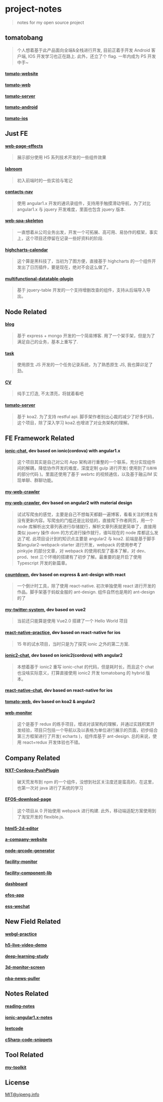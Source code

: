 # project-notes
> notes for my open source project

## tomatobang
> 个人想着基于此产品面向全端&全栈进行开发, 目前正着手开发 Android 客户端, IOS 开发学习也正在路上. 此外，还立了个 flag. 一年内成为 PS 开发中手~
#### [tomato-website](https://github.com/tomatobang/tomato-site)
#### [tomato-web](https://github.com/tomatobang/tomato-web)
#### [tomato-server](https://github.com/tomatobang/tomato-server)
#### [tomato-android](https://github.com/tomatobang/tomato-android)
#### [tomato-ios](https://github.com/tomatobang/tomato-ios)

## Just FE
#### [web-page-effects](https://github.com/pengkobe/web-page-effects)
> 展示部分使用 H5 系列技术开发的一些组件效果
#### [labroom](https://github.com/pengkobe/labroom)
> 初入前端时的一些实验与笔记
#### [contacts-nav](https://github.com/pengkobe/contacts-nav)
> 使用 angular1.x 开发的通讯录组件，支持用手触摸滑动导航，为了对比 angular1.x 与 jquery 开发难度，里面也包含 jquery 版本.
#### [web-spa-skeleton](https://github.com/pengkobe/web-spa-skeleton)
> 一直想着从公司业务出发，开发一个可拓展、高可用、易协作的框架，事实上，这个项目还停留在记录一些好资料的阶段.
#### [highcharts-calendar](https://github.com/pengkobe/highcharts-calendar)
> 这个算是黑科技了，当初为了图方便，直接基于 highcharts 的一个组件开发出了日历插件，要是现在，绝对不会这么做了。
#### [multifunctional-datatable-plugin](https://github.com/pengkobe/multifunctional-datatable-plugin)
> 基于 jquery-table 开发的一个支持增删改查的组件，支持从后端导入导出。


## Node Related
#### [blog](https://github.com/pengkobe/blog)
> 基于 express + mongo 开发的一个简易博客. 用了一个架手架，但是为了满足自己的业务，基本上重写了.
#### [task](https://github.com/pengkobe/task)
> 使用原生 JS 开发的一个任务记录系统，为了熟悉原生 JS, 我也算卯足了劲。
#### [CV](https://github.com/pengkobe/CV)
> 纯手工打造, 不太漂亮，将就着看吧
#### [tomato-server](https://github.com/tomatobang/tomato-server)
> 基于 koa2. 为了支持 restful api. 脚手架作者别出心裁的减少了好多代码，这个项目，除了深入学习 koa2.也增进了对业务架构的理解。

## FE Framework Related
#### [ionic-chat](https://github.com/pengkobe/ionic-chat), dev based on ionic(cordova) with angular1.x
> 这个项目其实是自己对公司 App 架构进行重整的一个联系，充分实现组件间的解耦，降低协作开发的难度，深度定制 gulp 进行开发( 使用到了`马斯特`的部分代码 )。里面还使用了基于 webrtc 的视频通信，以及基于融云IM 实现单聊、群聊功能。
  #### [my-web-crawler](https://github.com/pengkobe/my-web-crawler)
>
#### [my-web-crawler](https://github.com/pengkobe/my-web-crawler), dev based on angular2 with material design
> 试试写爬虫的感觉，主要是自己不想每天都翻一遍博客，看看关注的博主有没有更新内容。写爬虫的门槛还是比较低的，直接爬下作者网页，用一个 node 库解析出文章列表进行存储就行，解析文章列表就更简单了，直接用类似 jquery 操作 dom 的方式进行操作就行，谁叫现在的 node 库都这么发达了呢.
>  此项目设计到的知识点主要是 angular2 与 koa2. 前端是基于脚手架angular2-webpack-starter 进行开发，webpack 的使用参考了 pinkyjie 的部分文章，对 webpack 的使用机型了基本了解，对 dev、prod、test 三个环境的搭建有了初步了解。最重要的是开启了使用 Typescript 开发的新篇章。

#### [countdown](https://github.com/pengkobe/countdown), dev based on express & ant-design with react
> 一个倒计时工具，除了使用 react-native. 初次单独使用 react 进行开发的作品。脚手架基于蚂蚁金服的 ant-design. 组件自然也是用的 ant-design 的了
#### [my-twitter-system](https://github.com/pengkobe/my-twitter-system), dev based on vue2
> 当前还只能算是使用 Vue2.0 搭建了一个 Hello World 项目
#### [react-native-practice](https://github.com/pengkobe/react-native-practice), dev based on react-native for ios 
> 15 年的试水项目，当时只是为了探究 ionic 之外的第二方案. 
#### [ionic2-chat](https://github.com/pengkobe/ionic2-chat), dev based on ionic2(cordova) with angular2
> 本想着基于 ionic2 重写 ionic-chat 的代码，但是耗时长，而且这个 chat 也没啥实际意义，打算直接使用  ionic2 开发 tomatobang 的 hybrid 版本。
#### [react-native-chat](https://github.com/pengkobe/react-native-chat), dev based on react-native for ios 
#### [tomato-web](https://github.com/tomatobang/tomato-web), dev based on koa2 & angular2  
#### [web-monitor](https://github.com/pengkobe/web-monitor)
> 这个是基于 redux 的练手项目，增进对该架构的理解，并通过实践积累开发经验，项目只包括一个导航以及以表格为单位进行展示的页面，初步结合第三方框架进行了开发( echarts )，组件库基于 ant-design. 总的来说，使用 react+redux 开发体验也不错。


## Company Related
#### [NXT-Cordova-PushPlugin](https://github.com/pengkobe/NXT-Cordova-PushPlugin)
> 破天荒发布到 npm 的一个组件，没想到社区关注度还是蛮高的，在这里，也第一次对 java 进行了系统的学习
#### [EFOS-download-page](https://github.com/pengkobe/EFOS-download-page)
> 这个项目从 0 开始使用 webpack 进行构建. 此外，移动端适配方案使用到了淘宝开发的 flexible.js. 
#### [html5-2d-editor](https://github.com/pengkobe/html5-2d-editor)
#### [a-company-website](https://github.com/pengkobe/a-company-website)
#### [node-qrcode-generator](https://github.com/pengkobe/node-qrcode-generator)
#### [facility-monitor](https://github.com/pengkobe/facility-monitor)
#### [facility-component-lib](https://github.com/pengkobe/facility-component-lib)
#### [dashboard](https://github.com/pengkobe/dashboard)
#### [efos-app](https://github.com/pengkobe/efos-app)
#### [ess-wechat](https://github.com/pengkobe/ess-wechat)


## New Field Related
#### [webgl-practice](https://github.com/pengkobe/webgl-practice)
#### [h5-live-video-demo](https://github.com/pengkobe/h5-live-video-demo)
#### [deep-learning-study](https://github.com/pengkobe/deep-learning-study)
#### [3d-monitor-screen](https://github.com/pengkobe/3d-monitor-screen)
#### [nba-news-puller](https://github.com/pengkobe/nba-news-puller)

## Notes Related
#### [reading-notes](https://github.com/pengkobe/reading-notes)
#### [ionic-angular1.x-notes](https://github.com/pengkobe/ionic-angular1.x-notes)
#### [leetcode](https://github.com/pengkobe/leetcode)
#### [cSharp-code-snippets](https://github.com/pengkobe/cSharp-code-snippets)


## Tool Related
#### [my-toolkit](https://github.com/pengkobe/my-toolkit)


## License
MIT@yipeng.info

